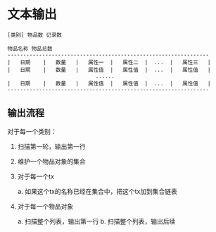 # 文本输出

```
[类别] 物品数 记录数

物品名称 物品总数
----------------------------------------------------------------
|   日期    |   数量   |   属性一  |   属性二  |  ...  |   属性三   |
|   日期    |   数量   |   属性值  |   属性值  |  ...  |   属性值   |
                            ......
|   日期    |   数量   |   属性值  |   属性值  |  ...  |   属性值   |
----------------------------------------------------------------

```

## 输出流程

对于每一个类别：

1. 扫描第一轮，输出第一行
1. 维护一个物品对象的集合
2. 对于每一个tx

    a. 如果这个tx的名称已经在集合中，把这个tx加到集合链表
3. 对于每一个物品对象

    a. 扫描整个列表，输出第一行
    b. 扫描整个列表，输出后续